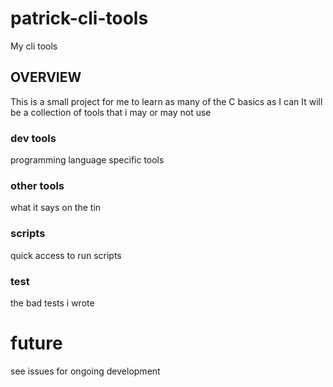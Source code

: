 # patrick-cli-tools
My cli tools 

## OVERVIEW
This is a small project for me to learn as many of the C basics as I can
It will be a collection of tools that i may or may not use

### dev tools 
programming language specific tools

### other tools 
what it says on the tin

### scripts
quick access to run scripts

### test
the bad tests i wrote

# future 
see issues for ongoing development

